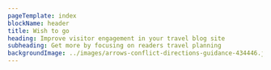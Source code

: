 ```yaml
---
pageTemplate: index
blockName: header
title: Wish to go
heading: Improve visitor engagement in your travel blog site
subheading: Get more by focusing on readers travel planning
backgroundImage: ../images/arrows-conflict-directions-guidance-434446.jpg
---
```

